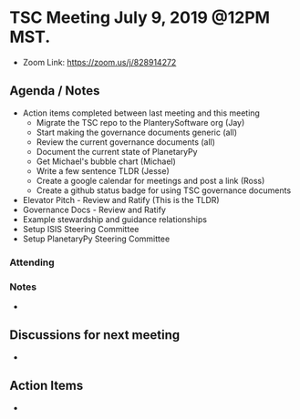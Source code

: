 # TSC Meeting July 9, 2019 @12PM MST.
  - Zoom Link: https://zoom.us/j/828914272
## Agenda / Notes
  - Action items completed between last meeting and this meeting
    - Migrate the TSC repo to the PlanterySoftware org (Jay)
    - Start making the governance documents generic (all)
    - Review the current governance documents (all)
    - Document the current state of PlanetaryPy
    - Get Michael's bubble chart (Michael)
    - Write a few sentence TLDR (Jesse)
    - Create a google calendar for meetings and post a link (Ross)
    - Create a github status badge for using TSC governance documents
  - Elevator Pitch - Review and Ratify (This is the TLDR)
  - Governance Docs - Review and Ratify
  - Example stewardship and guidance relationships
  - Setup ISIS Steering Committee
  - Setup PlanetaryPy Steering Committee

### Attending

### Notes
  - 
## Discussions for next meeting
  - 
## Action Items
  - 
